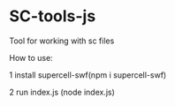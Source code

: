 # SC-tools-js
Tool for working with sc files 

How to use:

1 install supercell-swf(npm i supercell-swf)


2 run index.js (node index.js)
